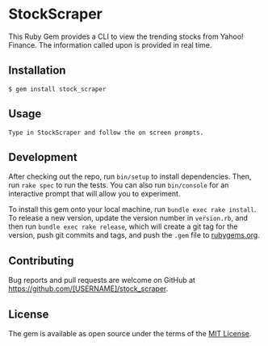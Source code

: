 # StockScraper

This Ruby Gem provides a CLI to view the trending stocks from Yahoo! Finance.
The information called upon is provided in real time.


## Installation

    $ gem install stock_scraper

## Usage

    Type in StockScraper and follow the on screen prompts.

## Development

After checking out the repo, run `bin/setup` to install dependencies. Then, run `rake spec` to run the tests. You can also run `bin/console` for an interactive prompt that will allow you to experiment.

To install this gem onto your local machine, run `bundle exec rake install`. To release a new version, update the version number in `version.rb`, and then run `bundle exec rake release`, which will create a git tag for the version, push git commits and tags, and push the `.gem` file to [rubygems.org](https://rubygems.org).

## Contributing

Bug reports and pull requests are welcome on GitHub at https://github.com/[USERNAME]/stock_scraper.

## License

The gem is available as open source under the terms of the [MIT License](https://opensource.org/licenses/MIT).
